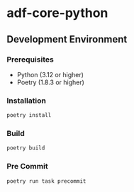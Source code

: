 # adf-core-python

## Development Environment

### Prerequisites

- Python (3.12 or higher)
- Poetry (1.8.3 or higher)

### Installation

```bash
poetry install
```

### Build

```bash
poetry build
```

### Pre Commit

```bash
poetry run task precommit
```

